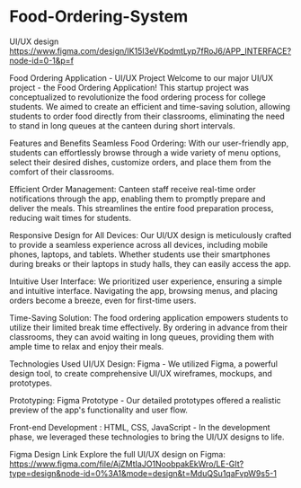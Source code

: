 # Food-Ordering-System
UI/UX design
https://www.figma.com/design/IK15I3eVKpdmtLyp7fRoJ6/APP_INTERFACE?node-id=0-1&p=f

Food Ordering Application - UI/UX Project
Welcome to our major UI/UX project - the Food Ordering Application! This startup project was conceptualized to revolutionize the food ordering process for college students. We aimed to create an efficient and time-saving solution, allowing students to order food directly from their classrooms, eliminating the need to stand in long queues at the canteen during short intervals.

Features and Benefits
Seamless Food Ordering: With our user-friendly app, students can effortlessly browse through a wide variety of menu options, select their desired dishes, customize orders, and place them from the comfort of their classrooms.

Efficient Order Management: Canteen staff receive real-time order notifications through the app, enabling them to promptly prepare and deliver the meals. This streamlines the entire food preparation process, reducing wait times for students.

Responsive Design for All Devices: Our UI/UX design is meticulously crafted to provide a seamless experience across all devices, including mobile phones, laptops, and tablets. Whether students use their smartphones during breaks or their laptops in study halls, they can easily access the app.

Intuitive User Interface: We prioritized user experience, ensuring a simple and intuitive interface. Navigating the app, browsing menus, and placing orders become a breeze, even for first-time users.

Time-Saving Solution: The food ordering application empowers students to utilize their limited break time effectively. By ordering in advance from their classrooms, they can avoid waiting in long queues, providing them with ample time to relax and enjoy their meals.

Technologies Used
UI/UX Design: Figma - We utilized Figma, a powerful design tool, to create comprehensive UI/UX wireframes, mockups, and prototypes.

Prototyping: Figma Prototype - Our detailed prototypes offered a realistic preview of the app's functionality and user flow.

Front-end Development : HTML, CSS, JavaScript - In the development phase, we leveraged these technologies to bring the UI/UX designs to life.

Figma Design Link
Explore the full UI/UX design on Figma: https://www.figma.com/file/AjZMtIaJO1NoobpakEkWro/LE-GIt?type=design&node-id=0%3A1&mode=design&t=MduQSu1qaFvpW9s5-1
